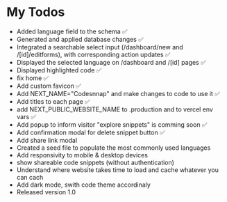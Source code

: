 # My Todos

- Added language field to the schema ✅
- Generated and applied database changes ✅
- Integrated a searchable select input (/dashboard/new and /[id]/editforms), with corresponding action updates ✅
- Displayed the selected language on /dashboard and /[id] pages ✅
- Displayed highlighted code ✅
- fix home ✅
- Add custom favicon ✅
- Add NEXT_NAME="Codesnnap" and make changes to code to use it ✅
- Add titles to each page ✅
- add NEXT_PUBLIC_WEBSITE_NAME to .production and to vercel env vars ✅
- Add popup to inform visitor "explore snippets" is comming soon ✅
- Add confirmation modal for delete snippet button ✅
- Add share link modal
- Created a seed file to populate the most commonly used languages
- Add responsivity to mobile & desktop devices
- show shareable code snippets (without authentication)
- Understand where website takes time to load and cache whatever you can cach
- Add dark mode, swith code theme accordinaly
- Released version 1.0
